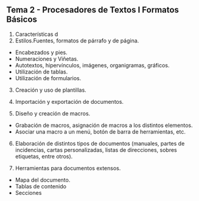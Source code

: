 ## **Tema 2 - Procesadores de Textos I Formatos Básicos**

1. Características d
2. Estilos.Fuentes, formatos de párrafo y de página.
  - Encabezados y pies.
  - Numeraciones y Viñetas.
  - Autotextos, hipervínculos, imágenes, organigramas, gráficos.
  - Utilización de tablas.
  - Utilización de formularios.
  
3. Creación y uso de plantillas.

4. Importación y exportación de documentos.

5. Diseño y creación de macros.
  - Grabación de macros, asignación de macros a los distintos elementos.
  - Asociar una macro a un menú, botón de barra de herramientas, etc.

6. Elaboración de distintos tipos de documentos (manuales, partes de incidencias, cartas personalizadas, listas de direcciones, sobres etiquetas, entre otros).

7. Herramientas para documentos extensos.
  - Mapa del documento.
  - Tablas de contenido
  - Secciones
<!--stackedit_data:
eyJoaXN0b3J5IjpbMjM1MTM2MjMyXX0=
-->